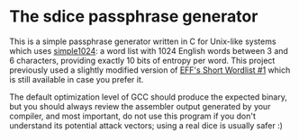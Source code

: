 # The sdice passphrase generator

This is a simple passphrase generator written in C for Unix-like systems which uses [simple1024](https://github.com/pera/simple1024): a word list with 1024 English words between 3 and 6 characters, providing exactly 10 bits of entropy per word. This project previously used a slightly modified version of [EFF's Short Wordlist #1](https://www.eff.org/dice) which is still available in case you prefer it.

The default optimization level of GCC should produce the expected binary, but you should always review the assembler output generated by your compiler, and most important, do not use this program if you don't understand its potential attack vectors; using a real dice is usually safer :)

